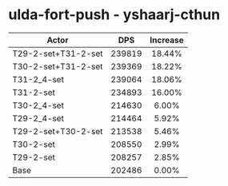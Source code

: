 # ulda-fort-push - yshaarj-cthun
| Actor | DPS | Increase |
|---|:---:|:---:|
|T29-2-set+T31-2-set|239819|18.44%|
|T30-2-set+T31-2-set|239369|18.22%|
|T31-2_4-set|239064|18.06%|
|T31-2-set|234893|16.00%|
|T30-2_4-set|214630|6.00%|
|T29-2_4-set|214464|5.92%|
|T29-2-set+T30-2-set|213538|5.46%|
|T30-2-set|208550|2.99%|
|T29-2-set|208257|2.85%|
|Base|202486|0.00%|
